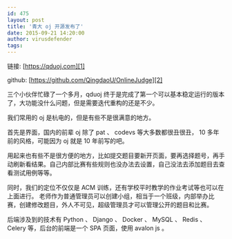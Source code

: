 ```yaml
---
id: 475
layout: post
title: '青大 oj 开源发布了'
date: 2015-09-21 14:20:00
author: virusdefender
tags: 
---
```


链接: [https://qduoj.com][1]

github: [https://github.com/QingdaoU/OnlineJudge][2]


三个小伙伴忙碌了一个多月，qduoj 终于是完成了第一个可以基本稳定运行的版本了，大功能没什么问题，但是需要迭代重构的还是不少。

我们常用的 oj 是杭电的，但是有些不是很满意的地方。

首先是界面，国内的前辈 oj 除了 pat 、 codevs 等大多数都很丑很丑， 10 多年前的风格，可能因为 oj 就是 10 年前写的吧。

用起来也有些不是很方便的地方，比如提交题目要新开页面，要再选择题号，再手动刷新看结果。自己内部比赛有些规则也没办法去设置，自己没法去添加题目去查看测试用例等等。

同时，我们的定位不仅仅是 ACM 训练，还有学校平时教学的作业考试等也可以在上面进行。 老师作为普通管理员可以创建小组，相当于一个班级，内部举办比赛，创建修改题目，外人不可见，超级管理员才可以管理公开的题目和比赛。

后端涉及到的技术有 Python 、 Django 、 Docker 、 MySQL 、 Redis 、 Celery 等，后台的前端是一个 SPA 页面，使用 avalon js 。


  [1]: https://qduoj.com
  [2]: https://github.com/QingdaoU/OnlineJudge